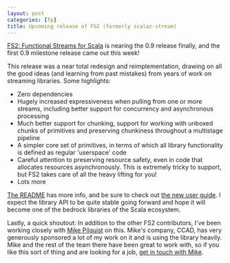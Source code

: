 ```yaml
---
layout: post
categories: [fp]
title: Upcoming release of FS2 (formerly scalaz-stream)
---
```


[FS2: Functional Streams for Scala](http://fs2.co) is nearing the 0.9 release finally, and the first 0.9 milestone release came out this week!

This release was a near total redesign and reimplementation, drawing on all the good ideas (and learning from past mistakes) from years of work on streaming libraries. Some highlights:

* Zero dependencies 
* Hugely increased expressiveness when pulling from one or more streams, including better support for concurrency and asynchronous processing
* Much better support for chunking, support for working with unboxed chunks of primitives and preserving chunkiness throughout a multistage pipeline
* A simpler core set of primitives, in terms of which all library functionality is defined as regular 'userspace' code
* Careful attention to preserving resource safety, even in code that allocates resources asynchronously. This is extremely tricky to support, but FS2 takes care of all the heavy lifting for you!
* Lots more

[The README](http://fs2.co) has more info, and be sure to check out [the new user guide](http://fs2.co/docs/guide.md). I expect the library API to be quite stable going forward and hope it will become one of the bedrock libraries of the Scala ecosystem.

Lastly, a quick shoutout: In addition to the other FS2 contributors, I've been working closely with [Mike Pilquist](http://mpilquist.github.io/) on this. Mike's company, CCAD, has very generously sponsored a lot of my work on it and is using the library heavily. Mike and the rest of the team there have been great to work with, so if you like this sort of thing and are looking for a job, [get in touch with Mike](mailto:mpilquist@ccadllc.us).
